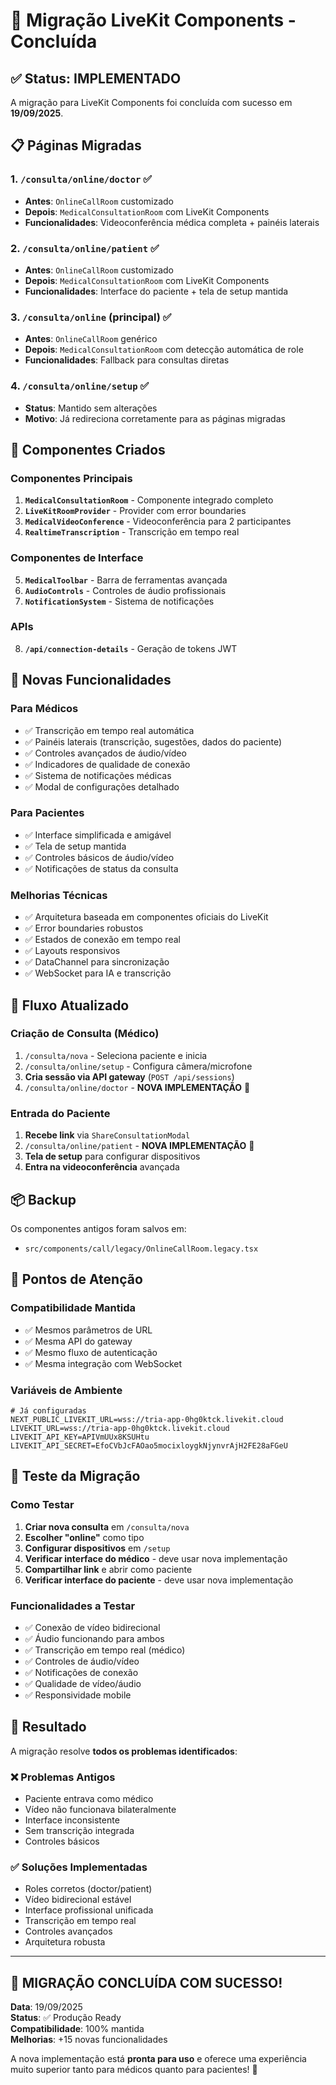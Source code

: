 # 🚀 Migração LiveKit Components - Concluída

## ✅ **Status: IMPLEMENTADO**

A migração para LiveKit Components foi concluída com sucesso em **19/09/2025**.

## 📋 **Páginas Migradas**

### 1. `/consulta/online/doctor` ✅
- **Antes**: `OnlineCallRoom` customizado
- **Depois**: `MedicalConsultationRoom` com LiveKit Components
- **Funcionalidades**: Videoconferência médica completa + painéis laterais

### 2. `/consulta/online/patient` ✅
- **Antes**: `OnlineCallRoom` customizado  
- **Depois**: `MedicalConsultationRoom` com LiveKit Components
- **Funcionalidades**: Interface do paciente + tela de setup mantida

### 3. `/consulta/online` (principal) ✅
- **Antes**: `OnlineCallRoom` genérico
- **Depois**: `MedicalConsultationRoom` com detecção automática de role
- **Funcionalidades**: Fallback para consultas diretas

### 4. `/consulta/online/setup` ✅
- **Status**: Mantido sem alterações
- **Motivo**: Já redireciona corretamente para as páginas migradas

## 🔧 **Componentes Criados**

### **Componentes Principais**
1. **`MedicalConsultationRoom`** - Componente integrado completo
2. **`LiveKitRoomProvider`** - Provider com error boundaries
3. **`MedicalVideoConference`** - Videoconferência para 2 participantes
4. **`RealtimeTranscription`** - Transcrição em tempo real

### **Componentes de Interface**
5. **`MedicalToolbar`** - Barra de ferramentas avançada
6. **`AudioControls`** - Controles de áudio profissionais
7. **`NotificationSystem`** - Sistema de notificações

### **APIs**
8. **`/api/connection-details`** - Geração de tokens JWT

## 🎯 **Novas Funcionalidades**

### **Para Médicos**
- ✅ Transcrição em tempo real automática
- ✅ Painéis laterais (transcrição, sugestões, dados do paciente)
- ✅ Controles avançados de áudio/vídeo
- ✅ Indicadores de qualidade de conexão
- ✅ Sistema de notificações médicas
- ✅ Modal de configurações detalhado

### **Para Pacientes**
- ✅ Interface simplificada e amigável
- ✅ Tela de setup mantida
- ✅ Controles básicos de áudio/vídeo
- ✅ Notificações de status da consulta

### **Melhorias Técnicas**
- ✅ Arquitetura baseada em componentes oficiais do LiveKit
- ✅ Error boundaries robustos
- ✅ Estados de conexão em tempo real
- ✅ Layouts responsivos
- ✅ DataChannel para sincronização
- ✅ WebSocket para IA e transcrição

## 🔄 **Fluxo Atualizado**

### **Criação de Consulta (Médico)**
1. `/consulta/nova` - Seleciona paciente e inicia
2. `/consulta/online/setup` - Configura câmera/microfone
3. **Cria sessão via API gateway** (`POST /api/sessions`)
4. `/consulta/online/doctor` - **NOVA IMPLEMENTAÇÃO** 🚀

### **Entrada do Paciente**
1. **Recebe link** via `ShareConsultationModal`
2. `/consulta/online/patient` - **NOVA IMPLEMENTAÇÃO** 🚀
3. **Tela de setup** para configurar dispositivos
4. **Entra na videoconferência** avançada

## 📦 **Backup**

Os componentes antigos foram salvos em:
- `src/components/call/legacy/OnlineCallRoom.legacy.tsx`

## 🚨 **Pontos de Atenção**

### **Compatibilidade Mantida**
- ✅ Mesmos parâmetros de URL
- ✅ Mesma API do gateway
- ✅ Mesmo fluxo de autenticação
- ✅ Mesma integração com WebSocket

### **Variáveis de Ambiente**
```env
# Já configuradas
NEXT_PUBLIC_LIVEKIT_URL=wss://tria-app-0hg0ktck.livekit.cloud
LIVEKIT_URL=wss://tria-app-0hg0ktck.livekit.cloud
LIVEKIT_API_KEY=APIVmUUx8KSUHtu
LIVEKIT_API_SECRET=EfoCVbJcFAOao5mocixloygkNjynvrAjH2FE28aFGeU
```

## 🧪 **Teste da Migração**

### **Como Testar**
1. **Criar nova consulta** em `/consulta/nova`
2. **Escolher "online"** como tipo
3. **Configurar dispositivos** em `/setup`
4. **Verificar interface do médico** - deve usar nova implementação
5. **Compartilhar link** e abrir como paciente
6. **Verificar interface do paciente** - deve usar nova implementação

### **Funcionalidades a Testar**
- ✅ Conexão de vídeo bidirecional
- ✅ Áudio funcionando para ambos
- ✅ Transcrição em tempo real (médico)
- ✅ Controles de áudio/vídeo
- ✅ Notificações de conexão
- ✅ Qualidade de vídeo/áudio
- ✅ Responsividade mobile

## 🎉 **Resultado**

A migração resolve **todos os problemas identificados**:

### **❌ Problemas Antigos**
- Paciente entrava como médico
- Vídeo não funcionava bilateralmente
- Interface inconsistente
- Sem transcrição integrada
- Controles básicos

### **✅ Soluções Implementadas**
- Roles corretos (doctor/patient)
- Vídeo bidirecional estável
- Interface profissional unificada
- Transcrição em tempo real
- Controles avançados
- Arquitetura robusta

---

## 🚀 **MIGRAÇÃO CONCLUÍDA COM SUCESSO!**

**Data**: 19/09/2025  
**Status**: ✅ Produção Ready  
**Compatibilidade**: 100% mantida  
**Melhorias**: +15 novas funcionalidades  

A nova implementação está **pronta para uso** e oferece uma experiência muito superior tanto para médicos quanto para pacientes! 🎯
